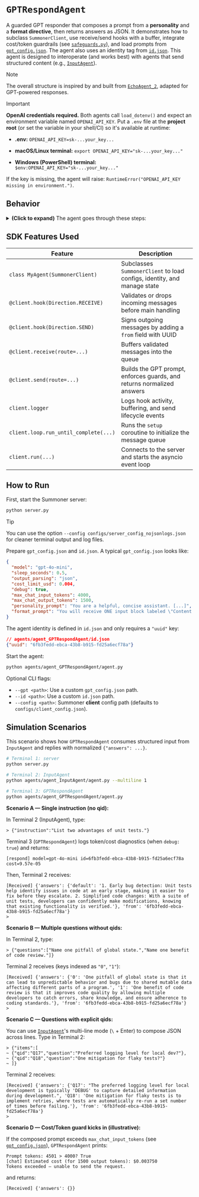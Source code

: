 # `GPTRespondAgent`

A guarded GPT responder that composes a prompt from a **personality** and a **format directive**, then returns answers as JSON. It demonstrates how to subclass `SummonerClient`, use receive/send hooks with a buffer, integrate cost/token guardrails (see [`safeguards.py`](./safeguards.py)), and load prompts from [`gpt_config.json`](./gpt_config.json). The agent also uses an identity tag from [`id.json`](./id.json). This agent is designed to interoperate (and works best) with agents that send structured content (e.g., [`InputAgent`](../agent_InputAgent/)). 

> [!NOTE]
> The overall structure is inspired by and built from [`EchoAgent_2`](../agent_EchoAgent_2/), adapted for GPT-powered responses.

> [!IMPORTANT]
> **OpenAI credentials required.** Both agents call `load_dotenv()` and expect an environment variable named `OPENAI_API_KEY`. Put a `.env` file at the **project root** (or set the variable in your shell/CI) so it's available at runtime:
>
> * **.env:**
> ```OPENAI_API_KEY=sk-...your_key...```
>
> * **macOS/Linux terminal:**
> ```export OPENAI_API_KEY="sk-...your_key..."```
>
> * **Windows (PowerShell) terminal:**
> ```$env:OPENAI_API_KEY="sk-...your_key..."```
>
> If the key is missing, the agent will raise: `RuntimeError("OPENAI_API_KEY missing in environment.")`.

## Behavior

<details>
<summary><b>(Click to expand)</b> The agent goes through these steps:</summary>
<br>

1. On startup, the `setup` coroutine initializes an `asyncio.Queue` named `message_buffer`.

2. `MyAgent`, a subclass of `SummonerClient`, loads:

   * OpenAI API key from environment (via `dotenv` if present),
   * **GPT config** from `gpt_config.json` (or `--gpt <path>`), including:

     * `model`, `output_parsing`, `max_chat_input_tokens`, `max_chat_output_tokens`,
     * `personality_prompt`, `format_prompt`,
     * `sleep_seconds`, `cost_limit_usd`, `debug`,
   * An identity UUID (`my_id`) from `id.json` (or `--id <path>`).

3. Incoming messages invoke the receive-hook (`@client.hook(Direction.RECEIVE)`):

   * If it's a string starting with `"Warning:"`, logs a warning and drops it.
   * If it's not a dict with `"remote_addr"` and `"content"`, logs:

     ```
     [hook:recv] missing address/content
     ```

     and drops it.
   * Otherwise, logs:

     ```
     [hook:recv] <addr> passed validation
     ```

     and forwards the message to the receive handler.

4. The receive handler (`@client.receive(route="")`) serializes `content`, enqueues it into `message_buffer`, and logs:

   ```
   Buffered message from:(SocketAddress=<addr>).
   ```

5. Before sending, the send-hook (`@client.hook(Direction.SEND)`) logs:

   ```
   [hook:send] sign <uuid>
   ```

   It wraps raw strings into `{"message": ...}`, adds `{"from": my_id}`, and forwards the message to the send handler.

6. The send handler (`@client.send(route="")`) dequeues the payload and builds a **single user message**:

   ```
   <personality_prompt>
   <format_prompt>

   Content:
   <JSON-serialized payload>
   ```

   Then it calls the OpenAI API using **token and cost guardrails**:

   * Computes prompt token count and estimated cost using `safeguards`.
   * Aborts if tokens exceed `max_chat_input_tokens` or the estimated cost exceeds `cost_limit_usd`.
   * Calls the chosen output mode:

     * `"text"` → returns a string,
     * `"json"` → requests `response_format={"type": "json_object"}` and parses to `dict`,
     * `"structured"` → uses `responses.parse` with a schema (not used by default).
   * Extracts **actual usage** and **actual cost** when available.
   * Normalizes the final output to:

     ```json
     {"answers": { ... }}
     ```

     (If the model didn't return a dict, it falls back to an empty object.)

   Logs a summary:

   ```
   [respond] model=<model> id=<uuid> cost=<usd_or_none>
   ```

7. Sleeps for `sleep_seconds` and repeats until stopped (Ctrl+C).

</details>

## SDK Features Used

| Feature                               | Description                                                             |
| ------------------------------------- | ----------------------------------------------------------------------- |
| `class MyAgent(SummonerClient)`       | Subclasses `SummonerClient` to load configs, identity, and manage state |
| `@client.hook(Direction.RECEIVE)`     | Validates or drops incoming messages before main handling               |
| `@client.hook(Direction.SEND)`        | Signs outgoing messages by adding a `from` field with UUID              |
| `@client.receive(route=...)`          | Buffers validated messages into the queue                               |
| `@client.send(route=...)`             | Builds the GPT prompt, enforces guards, and returns normalized answers  |
| `client.logger`                       | Logs hook activity, buffering, and send lifecycle events                |
| `client.loop.run_until_complete(...)` | Runs the `setup` coroutine to initialize the message queue              |
| `client.run(...)`                     | Connects to the server and starts the asyncio event loop                |

## How to Run

First, start the Summoner server:

```bash
python server.py
```

> [!TIP]
> You can use the option `--config configs/server_config_nojsonlogs.json` for cleaner terminal output and log files.

Prepare `gpt_config.json` and `id.json`. A typical `gpt_config.json` looks like:

```json
{
  "model": "gpt-4o-mini",
  "sleep_seconds": 0.5,
  "output_parsing": "json",
  "cost_limit_usd": 0.004,
  "debug": true,
  "max_chat_input_tokens": 4000,
  "max_chat_output_tokens": 1500,
  "personality_prompt": "You are a helpful, concise assistant. [...]",
  "format_prompt": "You will receive ONE input block labeled \"Content:\" that may take various forms [...]"
}
```

The agent identity is defined in `id.json` and only requires a `"uuid"` key:

```json
// agents/agent_GPTRespondAgent/id.json
{"uuid": "6fb3fedd-ebca-43b8-b915-fd25a6ecf78a"}
```

Start the agent:

```bash
python agents/agent_GPTRespondAgent/agent.py
```

Optional CLI flags:

* `--gpt <path>`: Use a custom `gpt_config.json` path.
* `--id <path>`: Use a custom `id.json` path.
* `--config <path>`: Summoner **client** config path (defaults to `configs/client_config.json`).

## Simulation Scenarios

This scenario shows how `GPTRespondAgent` consumes structured input from `InputAgent` and replies with normalized `{"answers": ...}`.

```bash
# Terminal 1: server
python server.py

# Terminal 2: InputAgent
python agents/agent_InputAgent/agent.py --multiline 1

# Terminal 3: GPTRespondAgent
python agents/agent_GPTRespondAgent/agent.py
```

**Scenario A — Single instruction (no qid):**

In Terminal 2 (InputAgent), type:

```
> {"instruction":"List two advantages of unit tests."}
```

Terminal 3 (`GPTRespondAgent`) logs token/cost diagnostics (when `debug: true`) and returns:

```
[respond] model=gpt-4o-mini id=6fb3fedd-ebca-43b8-b915-fd25a6ecf78a cost=9.57e-05
```

Then, Terminal 2 receives:

```
[Received] {'answers': {'default': '1. Early bug detection: Unit tests help identify issues in code at an early stage, making it easier to fix before they escalate. 2. Simplified code changes: With a suite of unit tests, developers can confidently make modifications, knowing that existing functionality is verified.'}, 'from': '6fb3fedd-ebca-43b8-b915-fd25a6ecf78a'}
> 
```

**Scenario B — Multiple questions without qids:**

In Terminal 2, type:

```
> {"questions":["Name one pitfall of global state.","Name one benefit of code review."]}
```

Terminal 2 receives (keys indexed as `"0"`, `"1"`):

```
[Received] {'answers': {'0': 'One pitfall of global state is that it can lead to unpredictable behavior and bugs due to shared mutable data affecting different parts of a program.', '1': 'One benefit of code review is that it improves code quality by allowing multiple developers to catch errors, share knowledge, and ensure adherence to coding standards.'}, 'from': '6fb3fedd-ebca-43b8-b915-fd25a6ecf78a'}
> 
```

**Scenario C — Questions with explicit qids:**

You can use [`InputAgent`](../agent_InputAgent/)'s multi-line mode (`\` + Enter) to compose JSON across lines. Type in Terminal 2:

```
> {"items":[
~ {"qid":"Q17","question":"Preferred logging level for local dev?"},
~ {"qid":"Q18","question":"One mitigation for flaky tests?"}
~ ]}
```

Terminal 2 receives:

```
[Received] {'answers': {'Q17': "The preferred logging level for local development is typically 'DEBUG' to capture detailed information during development.", 'Q18': 'One mitigation for flaky tests is to implement retries, where tests are automatically re-run a set number of times before failing.'}, 'from': '6fb3fedd-ebca-43b8-b915-fd25a6ecf78a'}
> 
```

**Scenario D — Cost/Token guard kicks in (illustrative):**

If the composed prompt exceeds `max_chat_input_tokens` (see [`gpt_config.json`](./gpt_config.json)), `GPTRespondAgent` prints:

```
Prompt tokens: 4501 > 4000? True
[chat] Estimated cost (for 1500 output tokens): $0.003750
Tokens exceeded — unable to send the request.
```

and returns:

```
[Received] {'answers': {}}
```